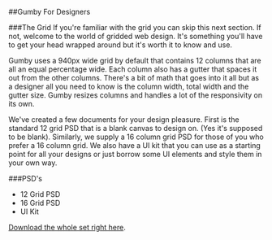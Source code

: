 ##Gumby For Designers

###The Grid
If you're familiar with the grid you can skip this next section. If not, welcome to the world of gridded web design. It's something you'll have to get your head wrapped around but it's worth it to know and use.

Gumby uses a 940px wide grid by default that contains 12 columns that are all an equal percentage wide. Each column also has a gutter that spaces it out from the other columns. There's a bit of math that goes into it all but as a designer all you need to know is the column width, total width and the gutter size. Gumby resizes columns and handles a lot of the responsivity on its own.

We've created a few documents for your design pleasure. First is the standard 12 grid PSD that is a blank canvas to design on. (Yes it's supposed to be blank). Similarly, we supply a 16 column grid PSD for those of you who prefer a 16 column grid.  We also have a UI kit that you can use as a starting point for all your designs or just borrow some UI elements and style them in your own way.

###PSD's

- 12 Grid PSD
- 16 Grid PSD
- UI Kit

[Download the whole set right here](zip.zip).